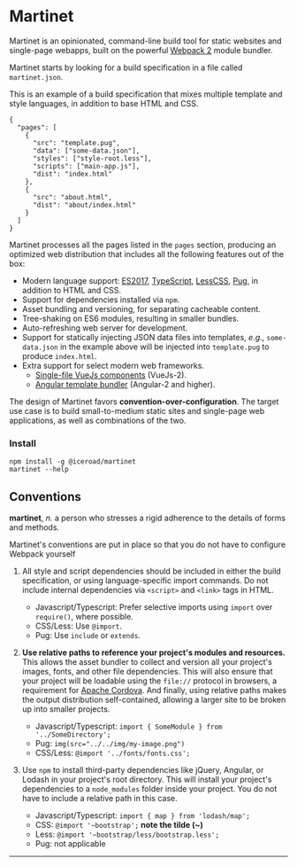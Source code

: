 # Martinet

Martinet is an opinionated, command-line build tool for static websites and single-page webapps, built on the powerful [Webpack 2](https://webpack.github.io/) module bundler.

Martinet starts by looking for a build specification in a file called `martinet.json`.

This is an example of a build specification that mixes multiple template and style languages, in addition to base HTML and CSS.

    {
      "pages": [
        {
          "src": "template.pug",
          "data": ["some-data.json"],
          "styles": ["style-root.less"],
          "scripts": ["main-app.js"],
          "dist": "index.html"
        },
        {
          "src": "about.html",
          "dist": "about/index.html"
        }
      ]
    }

Martinet processes all the pages listed in the `pages` section, producing an optimized web distribution that includes all the following features out of the box:

  * Modern language support: [ES2017](https://babeljs.io/docs/plugins/preset-latest/), [TypeScript](https://www.typescriptlang.org/), [LessCSS](http://lesscss.org/), [Pug](https://pugjs.org/api/getting-started.html), in addition to HTML and CSS.
  * Support for dependencies installed via `npm`.
  * Asset bundling and versioning, for separating cacheable content.
  * Tree-shaking on ES6 modules, resulting in smaller bundles.
  * Auto-refreshing web server for development.
  * Support for statically injecting JSON data files into templates, *e.g.*, `some-data.json` in the example above will be injected into `template.pug` to produce `index.html`.
  * Extra support for select modern web frameworks.
    * [Single-file VueJs components](https://vuejs.org/v2/guide/single-file-components.html) (VueJs-2).
    * [Angular template bundler](https://github.com/TheLarkInn/angular2-template-loader) (Angular-2 and higher).

The design of Martinet favors **convention-over-configuration**. The target use case is to build small-to-medium static sites and single-page web applications, as well as combinations of the two.

### Install

    npm install -g @iceroad/martinet
    martinet --help

## Conventions

**martinet**, *n.* a person who stresses a rigid adherence to the details of forms and methods.

Martinet's conventions are put in place so that you do not have to configure
Webpack yourself

  1. All style and script dependencies should be included in either the build specification, or
     using language-specific import commands. Do not include internal dependencies via `<script>` and `<link>` tags in HTML.

       * Javascript/Typescript: Prefer selective imports using `import` over `require()`, where possible.
       * CSS/Less: Use `@import`.
       * Pug: Use `include` or `extends`.

  2. **Use relative paths to reference your project's modules and resources.** This allows the asset bundler to collect and version all your project's images, fonts, and other file dependencies. This will also ensure that your project will be loadable using the `file://` protocol in browsers, a requirement for [Apache Cordova](https://cordova.apache.org/). And finally, using relative paths makes the output distribution self-contained, allowing a larger site to be broken up into smaller projects.

       * Javascript/Typescript: `import { SomeModule } from '../SomeDirectory';`
       * Pug: `img(src="../../img/my-image.png")`
       * CSS/Less: `@import '../fonts/fonts.css';`

  3. Use `npm` to install third-party dependencies like jQuery, Angular, or Lodash in your project's root directory. This will install your project's dependencies to a `node_modules` folder inside your project. You do not have to include a relative path in this case.

       * Javascript/Typescript: `import { map } from 'lodash/map';`
       * CSS: `@import '~bootstrap';`  **note the tilde (~)**
       * Less: `@import '~bootstrap/less/bootstrap.less';`
       * Pug: not applicable


----
